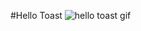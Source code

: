 #Hello Toast
![hello toast gif](https://user-images.githubusercontent.com/46137894/55879234-d7dc5b00-5bbd-11e9-9d12-061659ae0d96.gif)
